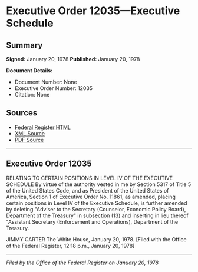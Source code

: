 # Executive Order 12035—Executive Schedule

## Summary

**Signed:** January 20, 1978
**Published:** January 20, 1978

**Document Details:**
- Document Number: None
- Executive Order Number: 12035
- Citation: None

## Sources
- [Federal Register HTML](https://www.presidency.ucsb.edu/documents/executive-order-12035-executive-schedule)
- [XML Source](None)
- [PDF Source](None)

---

## Executive Order 12035

RELATING TO CERTAIN POSITIONS IN LEVEL IV OF THE EXECUTIVE SCHEDULE
By virtue of the authority vested in me by Section 5317 of Title 5 of the United States Code, and as President of the United States of America, Section 1 of Executive Order No. 11861, as amended, placing certain positions in Level IV of the Executive Schedule, is further amended by deleting "Adviser to the Secretary (Counselor, Economic Policy Board), Department of the Treasury" in subsection (13) and inserting in lieu thereof "Assistant Secretary (Enforcement and Operations), Department of the Treasury.

JIMMY CARTER
The White House,
January 20, 1978.
[Filed with the Office of the Federal Register, 12:18 p.m., January 20, 1978]

---

*Filed by the Office of the Federal Register on January 20, 1978*
